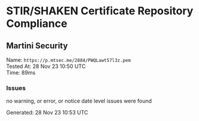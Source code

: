 # STIR/SHAKEN Certificate Repository Compliance

## Martini Security

Name: `https://p.mtsec.me/2884/PWQLawt57l3z.pem`\
Tested At: 28 Nov 23 10:50 UTC\
Time: 89ms

### Issues

no warning, or error, or notice date level issues were found

Generated: 28 Nov 23 10:53 UTC